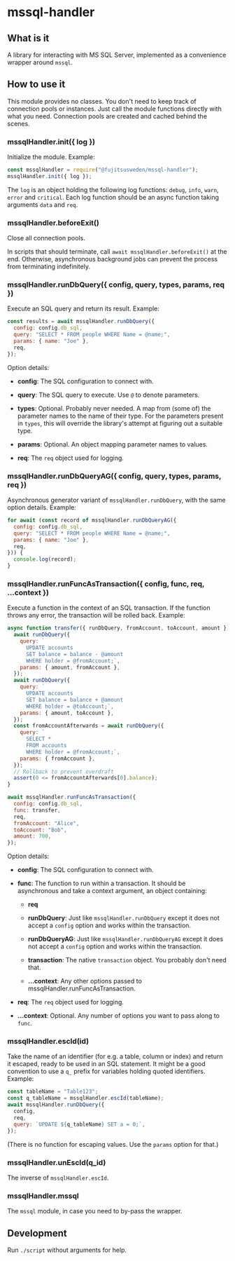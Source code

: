 # mssql-handler

## What is it

A library for interacting with MS SQL Server, implemented as a convenience wrapper around `mssql`.

## How to use it

This module provides no classes.
You don't need to keep track of connection pools or instances.
Just call the module functions directly with what you need.
Connection pools are created and cached behind the scenes.

### mssqlHandler.init({ log })

Initialize the module.
Example:

```js
const mssqlHandler = require("@fujitsusweden/mssql-handler");
mssqlHandler.init({ log });
```

The `log` is an object holding the following log functions: `debug`, `info`, `warn`, `error` and `critical`.
Each log function should be an async function taking arguments `data` and `req`.

### mssqlHandler.beforeExit()

Close all connection pools.

In scripts that should terminate, call `await mssqlHandler.beforeExit()` at the end.
Otherwise, asynchronous background jobs can prevent the process from terminating indefinitely.

### mssqlHandler.runDbQuery({ config, query, types, params, req })

Execute an SQL query and return its result.
Example:

```js
const results = await mssqlHandler.runDbQuery({
  config: config.db_sql,
  query: "SELECT * FROM people WHERE Name = @name;",
  params: { name: "Joe" },
  req,
});
```

Option details:

* **config**: The SQL configuration to connect with.

* **query**: The SQL query to execute. Use `@` to denote parameters.

* **types**: Optional. Probably never needed. A map from (some of) the parameter names to the name of their type. For the parameters present in `types`, this will override the library's attempt at figuring out a suitable type.

* **params**: Optional. An object mapping parameter names to values.

* **req**: The `req` object used for logging.

### mssqlHandler.runDbQueryAG({ config, query, types, params, req })

Asynchronous generator variant of `mssqlHandler.runDbQuery`, with the same option details.
Example:

```js
for await (const record of mssqlHandler.runDbQueryAG({
  config: config.db_sql,
  query: "SELECT * FROM people WHERE Name = @name;",
  params: { name: "Joe" },
  req,
})) {
  console.log(record);
}
```

### mssqlHandler.runFuncAsTransaction({ config, func, req, ...context })

Execute a function in the context of an SQL transaction.
If the function throws any error, the transaction will be rolled back.
Example:

```js
async function transfer({ runDbQuery, fromAccount, toAccount, amount }) {
  await runDbQuery({
    query: `
      UPDATE accounts
      SET balance = balance - @amount
      WHERE holder = @fromAccount;`,
    params: { amount, fromAccount },
  });
  await runDbQuery({
    query: `
      UPDATE accounts
      SET balance = balance + @amount
      WHERE holder = @toAccount;`,
    params: { amount, toAccount },
  });
  const fromAccountAfterwards = await runDbQuery({
    query: `
      SELECT *
      FROM accounts
      WHERE holder = @fromAccount;`,
    params: { fromAccount },
  });
  // Rollback to prevent overdraft
  assert(0 <= fromAccountAfterwards[0].balance);
}

await mssqlHandler.runFuncAsTransaction({
  config: config.db_sql,
  func: transfer,
  req,
  fromAccount: "Alice",
  toAccount: "Bob",
  amount: 700,
});
```

Option details:

* **config**: The SQL configuration to connect with.

* **func**: The function to run within a transaction.
  It should be asynchronous and take a context argument, an object containing:

   * **req**

   * **runDbQuery**: Just like `mssqlHandler.runDbQuery` except it does not accept a `config` option and works within the transaction.

   * **runDbQueryAG**: Just like `mssqlHandler.runDbQueryAG` except it does not accept a `config` option and works within the transaction.

   * **transaction**: The native `transaction` object. You probably don't need that.

   * **...context**: Any other options passed to mssqlHandler.runFuncAsTransaction.

* **req**: The `req` object used for logging.

* **...context**: Optional. Any number of options you want to pass along to `func`.

### mssqlHandler.escId(id)

Take the name of an identifier (for e.g. a table, column or index) and return it escaped, ready to be used in an SQL statement.
It might be a good convention to use a `q_` prefix for variables holding quoted identifiers.
Example:

```js
const tableName = "Table123";
const q_tableName = mssqlHandler.escId(tableName);
await mssqlHandler.runDbQuery({
  config,
  req,
  query: `UPDATE ${q_tableName} SET a = 0;`,
});
```

(There is no function for escaping values. Use the `params` option for that.)

### mssqlHandler.unEscId(q_id)

The inverse of `mssqlHandler.escId`.

### mssqlHandler.mssql

The `mssql` module, in case you need to by-pass the wrapper.

## Development

Run `./script` without arguments for help.
